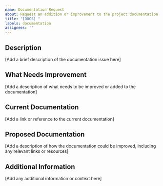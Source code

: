 ```yaml
---
name: Documentation Request
about: Request an addition or improvement to the project documentation
title: "[DOCS] "
labels: documentation
assignees: ''
---
```


## Description

[Add a brief description of the documentation issue here]

## What Needs Improvement

[Add a description of what needs to be improved or added to the documentation]

## Current Documentation

[Add a link or reference to the current documentation]

## Proposed Documentation

[Add a description of how the documentation could be improved, including any relevant links or resources]

## Additional Information

[Add any additional information or context here]
